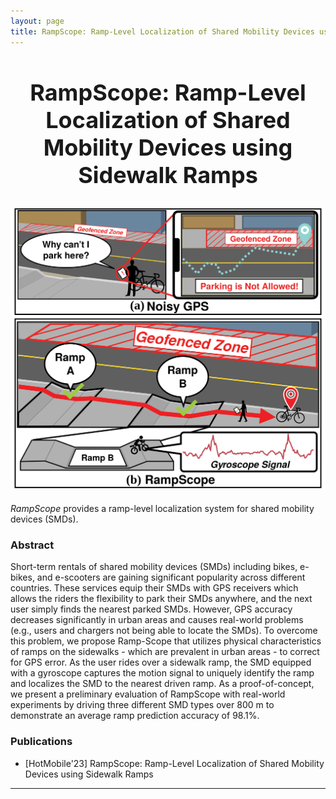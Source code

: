 ```yaml
---
layout: page
title: RampScope: Ramp-Level Localization of Shared Mobility Devices using Sidewalk Ramps
---
```



<div style="text-align: center; margin-bottom: 20px;">
    <h2 style = "font-size: 36px">RampScope: Ramp-Level Localization of Shared Mobility Devices using Sidewalk Ramps</h2>
    <img src="../../images/rampscope/intro.svg" alt="RampScope" style="width: 600px;">
</div>

*RampScope* provides a ramp-level localization system for shared mobility devices (SMDs). 

### Abstract

Short-term rentals of shared mobility devices (SMDs) including bikes, e-bikes, and e-scooters are gaining significant popularity across different countries. These services equip their SMDs with GPS receivers which allows the riders the flexibility to park their SMDs anywhere, and the next user simply finds the nearest parked SMDs. However, GPS accuracy decreases significantly in urban areas and causes real-world problems (e.g., users and chargers not being able to locate the SMDs). To overcome this problem, we propose Ramp-Scope that utilizes physical characteristics of ramps on the sidewalks - which are prevalent in urban areas - to correct for GPS error. As the user rides over a sidewalk ramp, the SMD equipped with a gyroscope captures the motion signal to uniquely identify the ramp and localizes the SMD to the nearest driven ramp. As a proof-of-concept, we present a preliminary evaluation of RampScope with real-world experiments by driving three different SMD types over 800 m to demonstrate an average ramp prediction accuracy of 98.1%.

### Publications

- [HotMobile'23] RampScope: Ramp-Level Localization of Shared Mobility Devices using Sidewalk Ramps

<hr>
